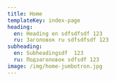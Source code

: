 ```yaml
---
title: Home
templateKey: index-page
heading:
  en: Heading en sdfsdfsdf 123
  ru: Заголовок ru sdfsdfsdf 123
subheading:
  en: Subheadingsdf  123
  ru: Подзаголовок sdfsdf 123
image: /img/home-jumbotron.jpg
---
```


